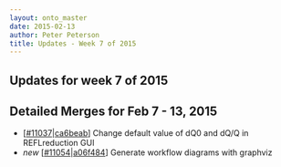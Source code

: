 ```yaml
---
layout: onto_master
date: 2015-02-13
author: Peter Peterson
title: Updates - Week 7 of 2015
---
```

Updates for week 7 of 2015
--------------------------

Detailed Merges for Feb 7 - 13, 2015
------------------------------------
* \[[#11037](http://trac.mantidproject.org/mantid/ticket/11037)\|[ca6beab](https://github.com/mantidproject/mantid/commit/ca6beab6e5ed39ba73afb104e05c5614b9860afb)\] Change default value of dQ0 and dQ/Q in REFLreduction GUI
* *new* \[[#11054](http://trac.mantidproject.org/mantid/ticket/11054)\|[a06f484](https://github.com/mantidproject/mantid/commit/a06f484f5838b342ebef4227fa432379e2d72ed2)\] Generate workflow diagrams with graphviz
